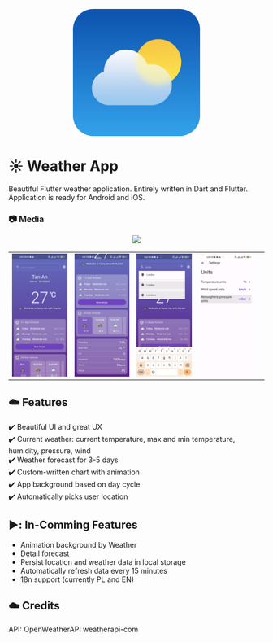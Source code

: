 <p align="center">
<img src="https://github.com/sucanabo/weather-app/blob/main/media/logo.png" width="250px">
</p>

# :sunny: Weather App
Beautiful Flutter weather application. Entirely written in Dart and Flutter. Application is ready for Android and iOS.

### :camera: Media
<p align="center">
<img src="https://github.com/sucanabo/weather-app/blob/main/media/preview" width="250px">
</p>

<table>
  <tr>
    <td>
  <img width="250px" src="https://github.com/sucanabo/weather-app/blob/main/media/img_1.jpg">
    </td>
    <td>
       <img width="250px" src="https://github.com/sucanabo/weather-app/blob/main/media/img_2.jpg">
    </td>
    <td>
       <img width="250px" src="https://github.com/sucanabo/weather-app/blob/main/media/img_3.jpg">
    </td>
    <td>
       <img width="250px" src="https://github.com/sucanabo/weather-app/blob/main/media/img_4.jpg">
    </td>
     <td>
    </td>
  </tr>
</table>

## :cloud: Features
:heavy_check_mark: Beautiful UI and great UX   
:heavy_check_mark: Current weather: current temperature, max and min temperature, humidity, pressure, wind      
:heavy_check_mark: Weather forecast for 3-5 days  
:heavy_check_mark: Custom-written chart with animation    
:heavy_check_mark: App background based on day cycle    
:heavy_check_mark: Automatically picks user location  

## ▶️: In-Comming Features
- Animation background by Weather
- Detail forecast
-  Persist location and weather data in local storage
-  Automatically refresh data every 15 minutes    
-  18n support (currently PL and EN)   

## :cloud: Credits
API: OpenWeatherAPI  weatherapi-com
